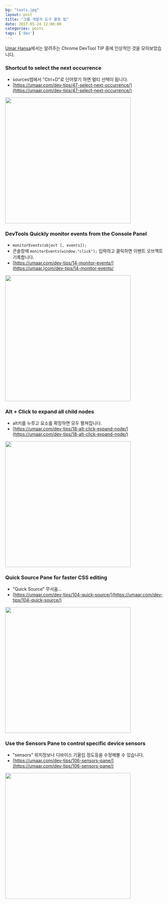 ```yaml
---
bg: "tools.jpg"
layout: post
title: "크롬 개발자 도구 활용 팁"
date: 2017-05-24 12:00:00
categories: posts
tags: ['dev']
---
```


[Umar Hansa](https://umaar.com/dev-tips/)에서는 알려주는 Chrome DevTool TIP 중에 인상적인 것을 모아보았습니다.

### Shortcut to select the next occurrence
- sources탭에서 "Ctrl+D"로 단어찾기 하면 멀티 선택이 됩니다.
- [https://umaar.com/dev-tips/47-select-next-occurrence/](https://umaar.com/dev-tips/47-select-next-occurrence/)
<img src="https://umaar.com/assets/images/dev-tips/select-next-occurrence.gif" alt="" width="400">

### DevTools Quickly monitor events from the Console Panel
- `monitorEvents(object [, events]);`
- 콘솔창에 `monitorEvents(window,"click");` 입력하고 클릭하면 이벤트 오브젝트 기록합니다.
- [https://umaar.com/dev-tips/14-monitor-events/](https://umaar.)com/dev-tips/14-monitor-events/
<img src="https://umaar.com/assets/images/dev-tips/monitor-events.gif" alt="" width="400">

### Alt + Click to expand all child nodes
- alt키를 누루고 요소를 확장하면 모두 펼쳐집니다.
- [https://umaar.com/dev-tips/18-alt-click-expand-node/](https://umaar.com/dev-tips/18-alt-click-expand-node/)
<img src="https://umaar.com/assets/images/dev-tips/alt-click-expand-node.gif" alt="" width="400">

### Quick Source Pane for faster CSS editing
- "Quick Source" 무서움...
- [https://umaar.com/dev-tips/104-quick-source/](https://umaar.com/dev-tips/104-quick-source/)
<img src="https://umaar.com/assets/images/dev-tips/quick-source.gif" alt="" width="400">

### Use the Sensors Pane to control specific device sensors
- "sensors" 위치정보나 디바이스 기울임 정도등을 수정해볼 수 있습니다.
- [https://umaar.com/dev-tips/106-sensors-pane/](https://umaar.com/dev-tips/106-sensors-pane/)
<img src="https://umaar.com/assets/images/dev-tips/sensors-pane.gif" alt="" width="400">

